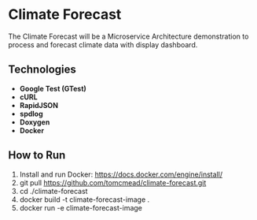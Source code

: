 # Climate Forecast
The Climate Forecast will be a Microservice Architecture demonstration to process and forecast climate data with display dashboard.

## Technologies
* **Google Test (GTest)**
* **cURL**
* **RapidJSON**
* **spdlog**
* **Doxygen**
* **Docker**

## How to Run
1. Install and run Docker: https://docs.docker.com/engine/install/
3. git pull https://github.com/tomcmead/climate-forecast.git
4. cd ./climate-forecast
5. docker build -t climate-forecast-image .
6. docker run -e climate-forecast-image